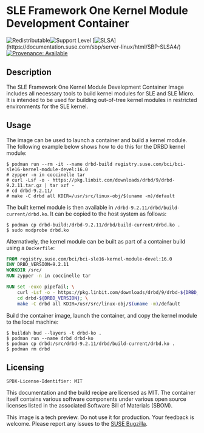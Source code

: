 # SLE Framework One Kernel Module Development Container
![Redistributable](https://img.shields.io/badge/Redistributable-Yes-green)![Support Level](https://img.shields.io/badge/Support_Level-techpreview-blue)
[![SLSA](https://img.shields.io/badge/SLSA_(v0.1)-Level_4-Green)](https://documentation.suse.com/sbp/server-linux/html/SBP-SLSA4/)
[![Provenance: Available](https://img.shields.io/badge/Provenance-Available-Green)](https://documentation.suse.com/container/all/html/Container-guide/index.html#container-verify)

## Description

The SLE Framework One Kernel Module
Development Container Image includes all necessary tools to build kernel modules
for SLE and SLE Micro. It is intended to be used for building out-of-tree kernel
modules in restricted environments for the SLE kernel.


## Usage

The image can be used to launch a container and build a kernel
module. The following example below shows how to do this for the DRBD kernel module:
```ShellSession
$ podman run --rm -it --name drbd-build registry.suse.com/bci/bci-sle16-kernel-module-devel:16.0
# zypper -n in coccinelle tar
# curl -Lsf -o - https://pkg.linbit.com/downloads/drbd/9/drbd-9.2.11.tar.gz | tar xzf -
# cd drbd-9.2.11/
# make -C drbd all KDIR=/usr/src/linux-obj/$(uname -m)/default
```

The built kernel module is then available in
`/drbd-9.2.11/drbd/build-current/drbd.ko`. It can be copied to the host system
as follows:
```ShellSession
$ podman cp drbd-build:/drbd-9.2.11/drbd/build-current/drbd.ko .
$ sudo modprobe drbd.ko
```

Alternatively, the kernel module can be built as part of a container build using
a `Dockerfile`:

```Dockerfile
FROM registry.suse.com/bci/bci-sle16-kernel-module-devel:16.0
ENV DRBD_VERSION=9.2.11
WORKDIR /src/
RUN zypper -n in coccinelle tar

RUN set -euxo pipefail; \
    curl -Lsf -o - https://pkg.linbit.com/downloads/drbd/9/drbd-${DRBD_VERSION}.tar.gz | tar xzf - ; \
    cd drbd-${DRBD_VERSION}; \
    make -C drbd all KDIR=/usr/src/linux-obj/$(uname -m)/default
```

Build the container image, launch the container, and copy the kernel module to
the local machine:
```ShellSession
$ buildah bud --layers -t drbd-ko .
$ podman run --name drbd drbd-ko
$ podman cp drbd:/src/drbd-9.2.11/drbd/build-current/drbd.ko .
$ podman rm drbd
```

## Licensing

`SPDX-License-Identifier: MIT`

This documentation and the build recipe are licensed as MIT.
The container itself contains various software components under various open source licenses listed in the associated
Software Bill of Materials (SBOM).

This image is a tech preview. Do not use it for production.
Your feedback is welcome.
Please report any issues to the [SUSE Bugzilla](https://bugzilla.suse.com/enter_bug.cgi?product=SUSE%20Linux%20Enterprise%20Base%20Container%20Images).
